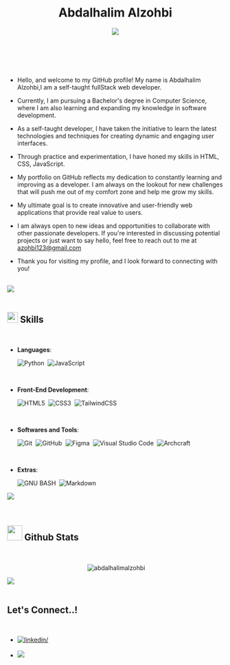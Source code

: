 
<h1 align="center"><b>Abdalhalim Alzohbi</b></h1>

<p align="center">
  <img src="https://readme-typing-svg.herokuapp.com?font=Time+New+Roman&color=cyan&size=25&center=true&vCenter=true&width=600&height=100&lines=Full Stack Web developer;++;AWS Certified Solution Architect;CyberSecurity Researcher;Active+Learner/Researcher">
</p>

<br>
<br>
<br>



	
<!--## <picture><img src = "./assets/mdImages/about_me.gif" width = 50px></picture> **About me**

<picture>
  <source media="(max-width: 767px)" srcset="">
  <img align="right" alt="" src="./assets/mdImages/programming.svg" width=300px>
</picture>-->

<br>


- Hello, and welcome to my GitHub profile! My name is Abdalhalim Alzohbi,I am a self-taught fullStack web developer.

- Currently, I am pursuing a Bachelor's degree in Computer Science, where I am also learning and expanding my knowledge in software development.

- As a self-taught developer, I have taken the initiative to learn the latest technologies and techniques for creating dynamic and engaging user interfaces.

-  Through practice and experimentation, I have honed my skills in HTML, CSS, JavaScript.

- My portfolio on GitHub reflects my dedication to constantly learning and improving as a developer. I am always on the lookout for new challenges that will push me out of my comfort zone and help me grow my skills.

- My ultimate goal is to create innovative and user-friendly web applications that provide real value to users.

- I am always open to new ideas and opportunities to collaborate with other passionate developers. If you're interested in discussing potential projects or just want to say hello, feel free to reach out to me at <a href="azohbi123@gmail.com">azohbi123@gmail.com</a>

- Thank you for visiting my profile, and I look forward to connecting with you!
<br><br>

<img src="https://user-images.githubusercontent.com/73097560/115834477-dbab4500-a447-11eb-908a-139a6edaec5c.gif"><br><br>

## <img src="https://media2.giphy.com/media/QssGEmpkyEOhBCb7e1/giphy.gif?cid=ecf05e47a0n3gi1bfqntqmob8g9aid1oyj2wr3ds3mg700bl&rid=giphy.gif" width ="25"><b> Skills</b>
<br>

<p align="center">

- **Languages**:

    ![Python](https://img.shields.io/badge/Python%20-%2314354C.svg?style=for-the-badge&logo=python&logoColor=white)&nbsp;
    ![JavaScript](https://img.shields.io/badge/JavaScript%20-%23F7DF1E.svg?style=for-the-badge&logo=javascript&logoColor=black)&nbsp;


<br>   
    
- **Front-End Development**:

   ![HTML5](https://img.shields.io/badge/HTML5%20-%23E34F26.svg?style=for-the-badge&logo=html5&logoColor=white)&nbsp;
   ![CSS3](https://img.shields.io/badge/CSS%20-%231572B6.svg?style=for-the-badge&logo=css3&logoColor=white)&nbsp;
   ![TailwindCSS](https://img.shields.io/badge/-Tailwind_CSS-38B2AC?style=for-the-badge&logo=tailwind-css&logoColor=white)&nbsp;

    
<br>

- **Softwares and Tools**:

    ![Git](https://img.shields.io/badge/git-%23F05033.svg?style=for-the-badge&logo=git&logoColor=white)&nbsp;
    ![GitHub](https://img.shields.io/badge/github-%23121011.svg?style=for-the-badge&logo=github&logoColor=white)&nbsp;
    ![Figma](https://img.shields.io/badge/Figma-F24E1E?style=for-the-badge&logo=figma&logoColor=white)&nbsp;
    ![Visual Studio Code](https://img.shields.io/badge/VS%20Code-0078d7.svg?style=for-the-badge&logo=visual-studio-code&logoColor=white)&nbsp;
    ![Archcraft](https://img.shields.io/badge/Archcraft-%23404d59?style=for-the-badge&logo=archlinux&logoColor=%#1793D1)&nbsp;

<br>

- **Extras**:

    ![GNU BASH](https://img.shields.io/badge/GNU%20Bash-000000?style=for-the-badge&logo=GNU%20Bash&logoColor=white)&nbsp;
    ![Markdown](https://img.shields.io/badge/markdown-%23000000.svg?style=for-the-badge&logo=markdown&logoColor=white)&nbsp;  

<img src="https://user-images.githubusercontent.com/73097560/115834477-dbab4500-a447-11eb-908a-139a6edaec5c.gif">
</p>


<br>


## <img src="https://media.giphy.com/media/iY8CRBdQXODJSCERIr/giphy.gif" width="35"><b> Github Stats </b>
<br>

<div align="center">

<p>&nbsp;<img align="center" src="https://github-readme-stats.vercel.app/api?username=abdalhalimalzohbi&show_icons=true&theme=radical&text_color=63fafd&bg_color=282a36&locale=en" alt="abdalhalimalzohbi" /></p>

</div>

<img src="https://user-images.githubusercontent.com/73097560/115834477-dbab4500-a447-11eb-908a-139a6edaec5c.gif">

<br>
<br>

## <b> Let's Connect..!</b>
<br>
<div align='left'>

<ul>

<li>
<a href="https://www.linkedin.com/in/abdalhalim-alzohbi-94b9b8225?lipi=urn%3Ali%3Apage%3Ad_flagship3_profile_view_base_contact_details%3BiOsFQqiiR2O09hz1G9dKJw%3D%3D" target="_blank">
<img src="https://img.shields.io/badge/linkedin:  abdalhalim alzohbi-0077B5.svg?color=405DE6&style=for-the-badge&logo=linkedin&logoColor=white" alt=linkedin/>
</a>
</li>
<br>
<li>
<a href="mailto:azohbi123@gmail.com" target="_blank">
<img src="https://img.shields.io/badge/gmail:  abdalhalim alzohbi-%23EA4335.svg?style=for-the-badge&logo=gmail&logoColor=white" t=mail/>
</a>
</li>
	
</ul>
</div>
